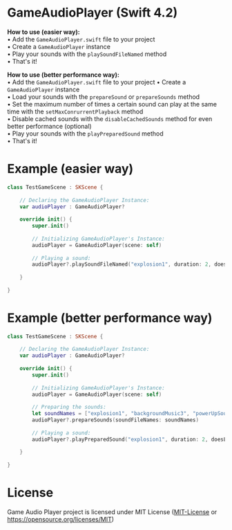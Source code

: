 # GameAudioPlayer (Swift 4.2)

**How to use (easier way):** <br />
• Add the `GameAudioPlayer.swift` file to your project <br/>
• Create a `GameAudioPlayer` instance <br />
• Play your sounds with the `playSoundFileNamed` method <br />
• That's it! <br />

**How to use (better performance way):** <br />
• Add the `GameAudioPlayer.swift` file to your project
• Create a `GameAudioPlayer` instance <br />
• Load your sounds with the `prepareSound` or `prepareSounds` method <br />
• Set the maximum number of times a certain sound can play at the same time with the `setMaxConrurrentPlayback` method <br />
• Disable cached sounds with the `disableCachedSounds` method for even better performance (optional) <br />
• Play your sounds with the `playPreparedSound` method <br />
• That's it! <br />

# Example (easier way)
```swift
class TestGameScene : SKScene {
    
    // Declaring the GameAudioPlayer Instance:
    var audioPlayer : GameAudioPlayer?
    
    override init() {
        super.init()
        
        // Initializing GameAudioPlayer's Instance:
        audioPlayer = GameAudioPlayer(scene: self)
        
        // Playing a sound:
        audioPlayer?.playSoundFileNamed("explosion1", duration: 2, doesLoop: false)
        
    }
    
}
```

# Example (better performance way)
```swift
class TestGameScene : SKScene {
    
    // Declaring the GameAudioPlayer Instance:
    var audioPlayer : GameAudioPlayer?
    
    override init() {
        super.init()
        
        // Initializing GameAudioPlayer's Instance:
        audioPlayer = GameAudioPlayer(scene: self)
        
        // Preparing the sounds:
        let soundNames = ["explosion1", "backgroundMusic3", "powerUpSound"]
        audioPlayer?.prepareSounds(soundFileNames: soundNames)
        
        // Playing a sound:
        audioPlayer?.playPreparedSound("explosion1", duration: 2, doesLoop: false)
        
    }
    
}
```
# License
Game Audio Player project is licensed under MIT License ([MIT-License](MIT-License) or https://opensource.org/licenses/MIT)
